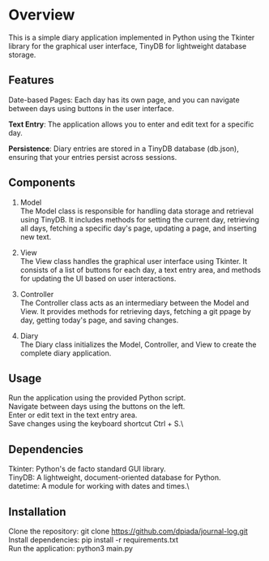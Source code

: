 # Overview
This is a simple diary application implemented in Python using the Tkinter library for the graphical user interface, TinyDB for lightweight database storage.

## Features
Date-based Pages: Each day has its own page, and you can navigate between days using buttons in the user interface.

**Text Entry**: The application allows you to enter and edit text for a specific day.

**Persistence**: Diary entries are stored in a TinyDB database (db.json), ensuring that your entries persist across sessions.

## Components
1. Model \
The Model class is responsible for handling data storage and retrieval using TinyDB. It includes methods for setting the current day, retrieving all days, fetching a specific day's page, updating a page, and inserting new text.

2. View \
The View class handles the graphical user interface using Tkinter. It consists of a list of buttons for each day, a text entry area, and methods for updating the UI based on user interactions.

3. Controller \
The Controller class acts as an intermediary between the Model and View. It provides methods for retrieving days, fetching a git ppage by day, getting today's page, and saving changes.

4. Diary \
The Diary class initializes the Model, Controller, and View to create the complete diary application.

## Usage
Run the application using the provided Python script.\
Navigate between days using the buttons on the left.\
Enter or edit text in the text entry area.\
Save changes using the keyboard shortcut Ctrl + S.\

## Dependencies
Tkinter: Python's de facto standard GUI library.\
TinyDB: A lightweight, document-oriented database for Python.\
datetime: A module for working with dates and times.\

## Installation
Clone the repository: git clone https://github.com/dpiada/journal-log.git \
Install dependencies: pip install -r requirements.txt \
Run the application: python3 main.py 



